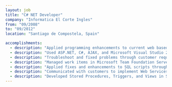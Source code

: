 ```yaml
---
layout: job
title: "C# NET Developer"
company: "Informatica El Corte Ingles"
from: "09/2008"
to: "09/2012"
location: "Santiago de Compostela, Spain"

accomplishments:
  - description: "Applied programming enhancements to current web based solution, both front end and back end."
  - description: "Used ASP.NET, C#, AJAX, and Microsoft Visual Studio 2005/2008 for development."
  - description: "Troubleshoot and fixed problems through customer requests, and QA."
  - description: "Managed work items in Microsoft Team Foundation Server."
  - description: "Applied fixes and enhancements to SQL scripts through SQL Server 2000 and 2005."
  - description: "Communicated with customers to implement Web Services."
  - description: "Developed Stored Procedures, Triggers, and Views in SQL Server 2005 for accessing the database."
---
```

